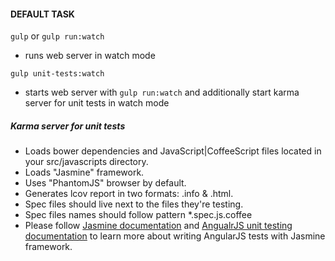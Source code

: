 
#### DEFAULT TASK

`gulp` or `gulp run:watch` 

   + runs web server in watch mode          
     
`gulp unit-tests:watch`     
   +  starts web server with `gulp run:watch` and additionally start karma server for unit tests in watch mode
   
##### Karma server for unit tests

* Loads bower dependencies and JavaScript|CoffeeScript files located in your src/javascripts directory.
* Loads "Jasmine" framework.
* Uses "PhantomJS" browser by default.
* Generates lcov report in two formats: .info & .html.
* Spec files should live next to the files they're testing.
* Spec files names should follow pattern *.spec.js.coffee                                                     
* Please follow [Jasmine documentation](https://jasmine.github.io/2.5/introduction) and  [AngualrJS unit testing documentation](https://docs.angularjs.org/guide/unit-testing) to learn more about writing AngularJS tests with Jasmine framework.